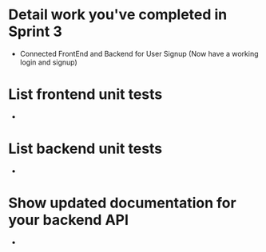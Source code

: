 # Detail work you've completed in Sprint 3
- Connected FrontEnd and Backend for User Signup (Now have a working login and signup)

# List frontend unit tests
- 

# List backend unit tests
- 

# Show updated documentation for your backend API
- 
